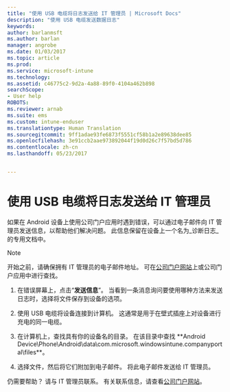 ```yaml
---
title: "使用 USB 电缆将日志发送给 IT 管理员 | Microsoft Docs"
description: "使用 USB 电缆发送数据日志"
keywords: 
author: barlanmsft
ms.author: barlan
manager: angrobe
ms.date: 01/03/2017
ms.topic: article
ms.prod: 
ms.service: microsoft-intune
ms.technology: 
ms.assetid: c46775c2-9d2a-4a88-89f0-4104a462b898
searchScope:
- User help
ROBOTS: 
ms.reviewer: arnab
ms.suite: ems
ms.custom: intune-enduser
ms.translationtype: Human Translation
ms.sourcegitcommit: 9ff1adae93fe6873f5551cf58b1a2e89638dee85
ms.openlocfilehash: 3e91ccb2aae973892044f19d0d26c7f57bd5d786
ms.contentlocale: zh-cn
ms.lasthandoff: 05/23/2017


---
```



# <a name="send-logs-to-your-it-admin-using-a-usb-cable"></a>使用 USB 电缆将日志发送给 IT 管理员

如果在 Android 设备上使用公司门户应用时遇到错误，可以通过电子邮件向 IT 管理员发送信息，以帮助他们解决问题。 此信息保留在设备上一个名为_诊断日志_的专用文档中。

> [!Note]
> 开始之前，请确保拥有 IT 管理员的电子邮件地址。 可在[公司门户网站](http://portal.manage.microsoft.com)上或公司门户应用中进行查找。

1.  在错误屏幕上，点击“**发送信息**”。 当看到一条消息询问要使用哪种方法来发送日志时，选择将文件保存到设备的选项。

2.  使用 USB 电缆将设备连接到计算机。 这通常是用于在壁式插座上对设备进行充电的同一电缆。

3.  在计算机上，查找具有你的设备名的目录。 在该目录中查找 **Android Device\Phone\Android\data\com.microsoft.windowsintune.companyportal\files\**。

4.  选择文件，然后将它们附加到电子邮件。 将此电子邮件发送给 IT 管理员。

仍需要帮助？ 请与 IT 管理员联系。 有关联系信息，请查看[公司门户网站](http://portal.manage.microsoft.com)。

